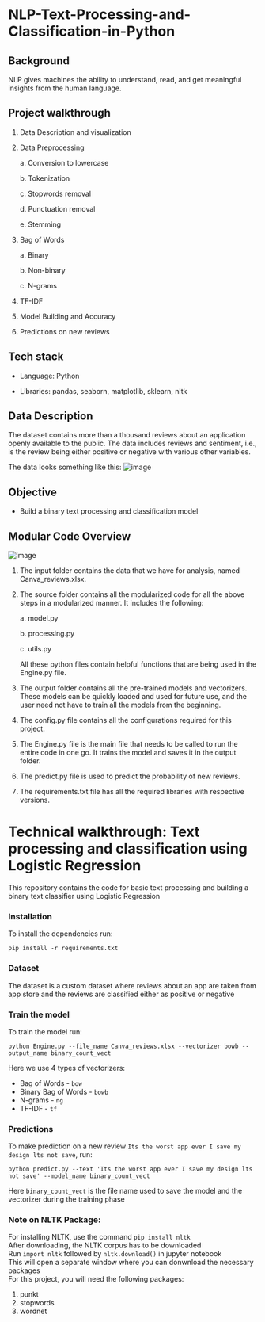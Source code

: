 # NLP-Text-Processing-and-Classification-in-Python

## Background 
NLP gives machines the ability to understand, read, and get meaningful insights from the human language.


## Project walkthrough 
1. Data Description and visualization
2. Data Preprocessing

   a. Conversion to lowercase
   
   b. Tokenization
   
   c. Stopwords removal
   
   d. Punctuation removal
   
   e. Stemming
   
3. Bag of Words

   a. Binary
   
   b. Non-binary
   
   c. N-grams
   
4. TF-IDF
5. Model Building and Accuracy
6. Predictions on new reviews

## Tech stack
- Language: Python

- Libraries: pandas, seaborn, matplotlib, sklearn, nltk

## Data Description 
The dataset contains more than a thousand reviews about an application openly available to the public. The data includes reviews and sentiment, i.e., is the review being either positive or negative with various other variables.  

The data looks something like this: 
![image](https://github.com/AmberHou1230/NLP-Text-Processing-and-Classification-in-Python/assets/116517923/cdc60df7-29df-43ec-9cb3-1710a6053193)


## Objective 
- Build a binary text processing and classification model

## Modular Code Overview 
![image](https://github.com/AmberHou1230/NLP-Text-Processing-and-Classification-in-Python/assets/116517923/f404f1ea-d8d7-48f8-ad90-3e7f58c54d0a)

1. The input folder contains the data that we have for analysis, named Canva_reviews.xlsx.

2. The source folder contains all the modularized code for all the above steps in a
modularized manner. It includes the following:

   a. model.py
   
   b. processing.py
   
   c. utils.py

   All these python files contain helpful functions that are being used in the Engine.py file.

3. The output folder contains all the pre-trained models and vectorizers. These
models can be quickly loaded and used for future use, and the user need not
have to train all the models from the beginning.

4. The config.py file contains all the configurations required for this project.

5. The Engine.py file is the main file that needs to be called to run the entire code in
one go. It trains the model and saves it in the output folder.

6. The predict.py file is used to predict the probability of new reviews.

7. The requirements.txt file has all the required libraries with respective versions.

# Technical walkthrough: Text processing and classification using Logistic Regression
This repository contains the code for basic text processing and building a binary text classifier using Logistic Regression

### Installation
To install the dependencies run:
```buildoutcfg
pip install -r requirements.txt
```

### Dataset
The dataset is a custom dataset where reviews about an app are taken from app store and the reviews are classified either as positive or negative

### Train the model
To train the model run:
```buildoutcfg
python Engine.py --file_name Canva_reviews.xlsx --vectorizer bowb --output_name binary_count_vect
```
Here we use 4 types of vectorizers:
* Bag of Words - `bow`
* Binary Bag of Words - `bowb`
* N-grams - `ng`
* TF-IDF - `tf`

### Predictions
To make prediction on a new review `Its the worst app ever I save my design lts not save`,  run:
```buildoutcfg
python predict.py --text 'Its the worst app ever I save my design lts not save' --model_name binary_count_vect
```
Here `binary_count_vect` is the file name used to save the model and the vectorizer during the training phase

### Note on NLTK Package:
For installing NLTK, use the command `pip install nltk` <br />
After downloading, the NLTK corpus has to be downloaded <br />
Run `import nltk` followed by `nltk.download()` in jupyter notebook <br />
This will open a separate window where you can donwnload the necessary packages <br />
For this project, you will need the following packages:<br />
<ol>
<li>punkt</li>
<li>stopwords</li>
<li>wordnet</li>
</ol>


